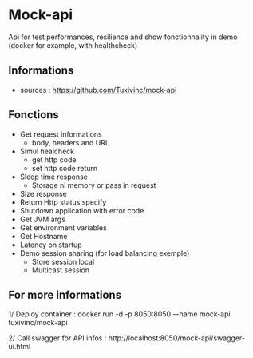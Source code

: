 # Mock-api 
Api for test performances, resilience and show fonctionnality in demo (docker for example, with healthcheck)

## Informations
* sources : https://github.com/Tuxivinc/mock-api

## Fonctions
* Get request informations
  * body, headers and URL
* Simul healcheck
  * get http code
  * set http code return
* Sleep time response
  * Storage ni memory or pass in request
* Size response
* Return Http status specify
* Shutdown application with error code
* Get JVM args
* Get environment variables
* Get Hostname
* Latency on startup
* Demo session sharing (for load balancing exemple)
  * Store session local
  * Multicast session

## For more informations 
1/ Deploy container : docker run -d -p 8050:8050 --name mock-api tuxivinc/mock-api

2/ Call swagger for API infos : http://localhost:8050/mock-api/swagger-ui.html

